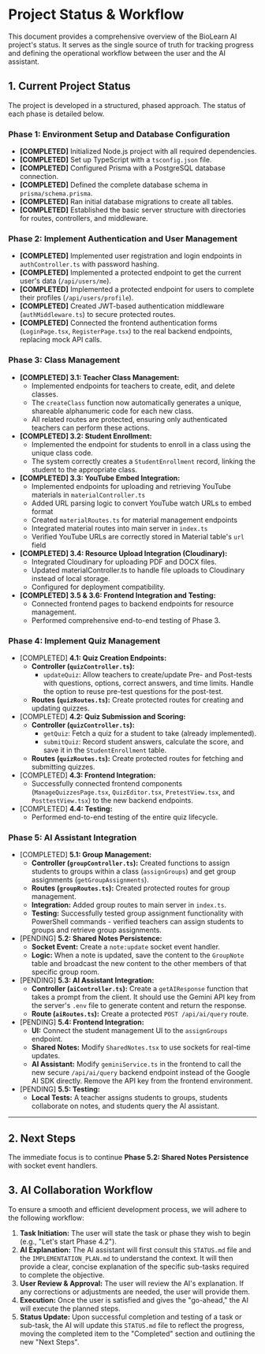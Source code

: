 # Project Status & Workflow

This document provides a comprehensive overview of the BioLearn AI project's status. It serves as the single source of truth for tracking progress and defining the operational workflow between the user and the AI assistant.

## 1. Current Project Status

The project is developed in a structured, phased approach. The status of each phase is detailed below.

### Phase 1: Environment Setup and Database Configuration
- **[COMPLETED]** Initialized Node.js project with all required dependencies.
- **[COMPLETED]** Set up TypeScript with a `tsconfig.json` file.
- **[COMPLETED]** Configured Prisma with a PostgreSQL database connection.
- **[COMPLETED]** Defined the complete database schema in `prisma/schema.prisma`.
- **[COMPLETED]** Ran initial database migrations to create all tables.
- **[COMPLETED]** Established the basic server structure with directories for routes, controllers, and middleware.

### Phase 2: Implement Authentication and User Management
- **[COMPLETED]** Implemented user registration and login endpoints in `authController.ts` with password hashing.
- **[COMPLETED]** Implemented a protected endpoint to get the current user's data (`/api/users/me`).
- **[COMPLETED]** Implemented a protected endpoint for users to complete their profiles (`/api/users/profile`).
- **[COMPLETED]** Created JWT-based authentication middleware (`authMiddleware.ts`) to secure protected routes.
- **[COMPLETED]** Connected the frontend authentication forms (`LoginPage.tsx`, `RegisterPage.tsx`) to the real backend endpoints, replacing mock API calls.

### Phase 3: Class Management
- **[COMPLETED] 3.1: Teacher Class Management:**
  - Implemented endpoints for teachers to create, edit, and delete classes.
  - The `createClass` function now automatically generates a unique, shareable alphanumeric code for each new class.
  - All related routes are protected, ensuring only authenticated teachers can perform these actions.
- **[COMPLETED] 3.2: Student Enrollment:**
  - Implemented the endpoint for students to enroll in a class using the unique class code.
  - The system correctly creates a `StudentEnrollment` record, linking the student to the appropriate class.
- **[COMPLETED] 3.3: YouTube Embed Integration:**
  - Implemented endpoints for uploading and retrieving YouTube materials in `materialController.ts`
  - Added URL parsing logic to convert YouTube watch URLs to embed format
  - Created `materialRoutes.ts` for material management endpoints
  - Integrated material routes into main server in `index.ts`
  - Verified YouTube URLs are correctly stored in Material table's `url` field
- **[COMPLETED] 3.4: Resource Upload Integration (Cloudinary):**
  - Integrated Cloudinary for uploading PDF and DOCX files.
  - Updated materialController.ts to handle file uploads to Cloudinary instead of local storage.
  - Configured for deployment compatibility.
- **[COMPLETED] 3.5 & 3.6: Frontend Integration and Testing:**
  - Connected frontend pages to backend endpoints for resource management.
  - Performed comprehensive end-to-end testing of Phase 3.

### Phase 4: Implement Quiz Management
- [COMPLETED] **4.1: Quiz Creation Endpoints:**
    - **Controller (`quizController.ts`):**
        - `updateQuiz`: Allow teachers to create/update Pre- and Post-tests with questions, options, correct answers, and time limits. Handle the option to reuse pre-test questions for the post-test.
    - **Routes (`quizRoutes.ts`):** Create protected routes for creating and updating quizzes.
- [COMPLETED] **4.2: Quiz Submission and Scoring:**
    - **Controller (`quizController.ts`):**
        - `getQuiz`: Fetch a quiz for a student to take (already implemented).
        - `submitQuiz`: Record student answers, calculate the score, and save it in the `StudentEnrollment` table.
    - **Routes (`quizRoutes.ts`):** Create protected routes for fetching and submitting quizzes.
- [COMPLETED] **4.3: Frontend Integration:**
    - Successfully connected frontend components (`ManageQuizzesPage.tsx`, `QuizEditor.tsx`, `PretestView.tsx`, and `PosttestView.tsx`) to the new backend endpoints.
- [COMPLETED] **4.4: Testing:**
    - Performed end-to-end testing of the entire quiz lifecycle.

### Phase 5: AI Assistant Integration
- [COMPLETED] **5.1: Group Management:**
    - **Controller (`groupController.ts`):** Created functions to assign students to groups within a class (`assignGroups`) and get group assignments (`getGroupAssignments`).
    - **Routes (`groupRoutes.ts`):** Created protected routes for group management.
    - **Integration:** Added group routes to main server in `index.ts`.
    - **Testing:** Successfully tested group assignment functionality with PowerShell commands - verified teachers can assign students to groups and retrieve group assignments.
- [PENDING] **5.2: Shared Notes Persistence:**
    - **Socket Event:** Create a `note:update` socket event handler.
    - **Logic:** When a note is updated, save the content to the `GroupNote` table and broadcast the new content to the other members of that specific group room.
- [PENDING] **5.3: AI Assistant Integration:**
    - **Controller (`aiController.ts`):** Create a `getAIResponse` function that takes a prompt from the client. It should use the Gemini API key from the server's `.env` file to generate content and return the response.
    - **Route (`aiRoutes.ts`):** Create a protected `POST /api/ai/query` route.
- [PENDING] **5.4: Frontend Integration:**
    - **UI:** Connect the student management UI to the `assignGroups` endpoint.
    - **Shared Notes:** Modify `SharedNotes.tsx` to use sockets for real-time updates.
    - **AI Assistant:** Modify `geminiService.ts` in the frontend to call the new secure `/api/ai/query` backend endpoint instead of the Google AI SDK directly. Remove the API key from the frontend environment.
- [PENDING] **5.5: Testing:**
    - **Local Tests:** A teacher assigns students to groups, students collaborate on notes, and students query the AI assistant.

---

## 2. Next Steps

The immediate focus is to continue **Phase 5.2: Shared Notes Persistence** with socket event handlers.

## 3. AI Collaboration Workflow

To ensure a smooth and efficient development process, we will adhere to the following workflow:

1.  **Task Initiation:** The user will state the task or phase they wish to begin (e.g., "Let's start Phase 4.2").
2.  **AI Explanation:** The AI assistant will first consult this `STATUS.md` file and the `IMPLEMENTATION_PLAN.md` to understand the context. It will then provide a clear, concise explanation of the specific sub-tasks required to complete the objective.
3.  **User Review & Approval:** The user will review the AI's explanation. If any corrections or adjustments are needed, the user will provide them.
4.  **Execution:** Once the user is satisfied and gives the "go-ahead," the AI will execute the planned steps.
5.  **Status Update:** Upon successful completion and testing of a task or sub-task, the AI will update this `STATUS.md` file to reflect the progress, moving the completed item to the "Completed" section and outlining the new "Next Steps".

